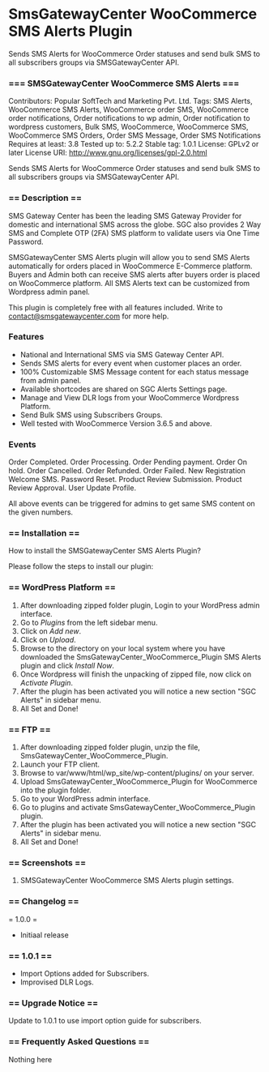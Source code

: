 # SmsGatewayCenter WooCommerce SMS Alerts Plugin

Sends SMS Alerts for WooCommerce Order statuses and send bulk SMS to all subscribers groups via SMSGatewayCenter API.

### === SMSGatewayCenter WooCommerce SMS Alerts ===

Contributors: Popular SoftTech and Marketing Pvt. Ltd.
Tags: SMS Alerts, WooCommerce SMS Alerts, WooCommerce order SMS, WooCommerce order notifications, Order notifications to wp admin, Order notification to wordpress customers, Bulk SMS, WooCommerce, WooCommerce SMS, WooCommerce SMS Orders, Order SMS Message, Order SMS Notifications
Requires at least: 3.8
Tested up to: 5.2.2
Stable tag: 1.0.1
License: GPLv2 or later
License URI: http://www.gnu.org/licenses/gpl-2.0.html

Sends SMS Alerts for WooCommerce Order statuses and send bulk SMS to all subscribers groups via SMSGatewayCenter API.

### == Description ==

SMS Gateway Center has been the leading SMS Gateway Provider for domestic and international SMS across the globe. SGC also provides 2 Way SMS and Complete OTP (2FA) SMS platform to validate users via One Time Password. 

SMSGatewayCenter SMS Alerts plugin will allow you to send SMS Alerts automatically for orders placed in WooCommerce E-Commerce platform. Buyers and Admin both can receive SMS alerts after buyers order is placed on WooCommerce platform. 
All SMS Alerts text can be customized from Wordpress admin panel.

This plugin is completely free with all features included. Write to contact@smsgatewaycenter.com for more help.

### Features

* National and International SMS via SMS Gateway Center API.
* Sends SMS alerts for every event when customer places an order.
* 100% Customizable SMS Message content for each status message from admin panel.
* Available shortcodes are shared on SGC Alerts Settings page.
* Manage and View DLR logs from your WooCommerce Wordpress Platform.
* Send Bulk SMS using Subscribers Groups.
* Well tested with WooCommerce Version 3.6.5 and above.

### Events
Order Completed.
Order Processing.
Order Pending payment.
Order On hold.
Order Cancelled.
Order Refunded.
Order Failed.
New Registration Welcome SMS.
Password Reset.
Product Review Submission.
Product Review Approval.
User Update Profile.

All above events can be triggered for admins to get same SMS content on the given numbers.

### == Installation ==
How to install the SMSGatewayCenter SMS Alerts Plugin?

Please follow the steps to install our plugin: 

### == WordPress Platform ==
1. After downloading zipped folder plugin, Login to your WordPress admin interface.
2. Go to *Plugins* from the left sidebar menu.
3. Click on *Add new*.
4. Click on *Upload*.
5. Browse to the directory on your local system where you have downloaded the SmsGatewayCenter_WooCommerce_Plugin SMS Alerts plugin and click *Install Now*.
6. Once Wordpress will finish the unpacking of zipped file, now click on *Activate Plugin*.
7. After the plugin has been activated you will notice a new section  "SGC Alerts" in sidebar menu.
8. All Set and Done!

### == FTP ==
1. After downloading zipped folder plugin, unzip the file, SmsGatewayCenter_WooCommerce_Plugin.
2. Launch your FTP client.
3. Browse to var/www/html/wp_site/wp-content/plugins/ on your server.
4. Upload SmsGatewayCenter_WooCommerce_Plugin for WooCommerce into the plugin folder.
5. Go to your WordPress admin interface.
6. Go to plugins and activate SmsGatewayCenter_WooCommerce_Plugin plugin.
7. After the plugin has been activated you will notice a new section  "SGC Alerts" in sidebar menu. 
8. All Set and Done!


### == Screenshots ==
1. SMSGatewayCenter WooCommerce SMS Alerts plugin settings.


### == Changelog ==
= 1.0.0 =
* Initiaal release

### == 1.0.1 ==
* Import Options added for Subscribers.
* Improvised DLR Logs.

### == Upgrade Notice ==
Update to 1.0.1 to use import option guide for subscribers.

### == Frequently Asked Questions == 
Nothing here
